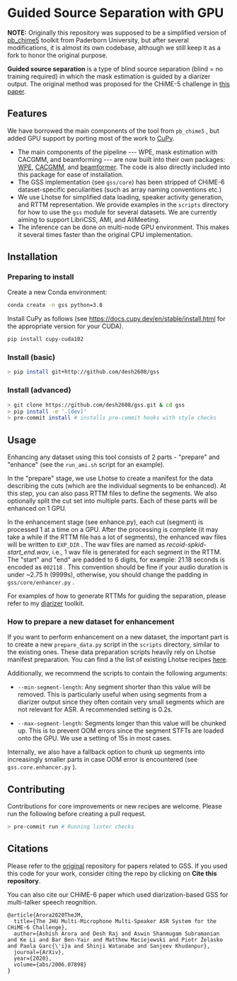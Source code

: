 # Guided Source Separation with GPU

**NOTE:** Originally this repository was supposed to be a simplified version of [pb_chime5](https://github.com/fgnt/pb_chime5/tree/master/pb_chime5) toolkit from Paderborn University, but after several modifications,
it is almost its own codebase, although we still keep it as a fork to honor the original purpose.

**Guided source separation** is a type of blind source separation (blind = no training required)
in which the mask estimation is guided by a diarizer output. The original method was proposed
for the CHiME-5 challenge in [this paper](http://spandh.dcs.shef.ac.uk/chime_workshop/papers/CHiME_2018_paper_boeddecker.pdf).

## Features

We have borrowed the main components of the tool from `pb_chime5` , but added GPU support by
porting most of the work to [CuPy](https://github.com/cupy/cupy).

* The main components of the pipeline --- WPE, mask estimation with CACGMM, and beamforming --- are now
built into their own packages: [WPE](https://github.com/desh2608/wpe), [CACGMM](https://github.com/desh2608/cacgmm), and [beamformer](https://github.com/desh2608/beamformer). The code is also
directly included into this package for ease of installation.
* The GSS implementation (see `gss/core`) has been stripped of CHiME-6 dataset-specific peculiarities
(such as array naming conventions etc.)
* We use Lhotse for simplified data loading, speaker activity generation, and RTTM representation. We provide
examples in the `scripts` directory for how to use the `gss` module for several datasets. We
are currently aiming to support LibriCSS, AMI, and AliMeeting.
* The inference can be done on multi-node GPU environment. This makes it several times faster than the
original CPU implementation.

## Installation

### Preparing to install

Create a new Conda environment:

```bash
conda create -n gss python=3.8
```

Install CuPy as follows (see https://docs.cupy.dev/en/stable/install.html for the appropriate version
for your CUDA).

```bash
pip install cupy-cuda102
```

### Install (basic)

```bash
> pip install git+http://github.com/desh2608/gss
```

### Install (advanced)

```bash
> git clone https://github.com/desh2608/gss.git & cd gss
> pip install -e '.[dev]'
> pre-commit install # installs pre-commit hooks with style checks
```

## Usage

Enhancing any dataset using this tool consists of 2 parts - "prepare" and "enhance" (see
the `run_ami.sh` script for an example).

In the "prepare" stage, we use Lhotse to create a manifest for the data describing the
cuts (which are the individual segments to be enhanced). At this step, you can also pass
RTTM files to define the segments. We also optionally split the cut set into multiple parts.
Each of these parts will be enhanced on 1 GPU.

In the enhancement stage (see enhance.py), each cut (segment) is processed 1 at a time on
a GPU. After the processing is complete (it may take a while if the RTTM file has a lot of segments),
the enhanced wav files will be written to `EXP_DIR` . The wav files are named
as *recoid-spkid-start_end.wav*, i.e., 1 wav file is generated for each segment in the RTTM.
The "start" and "end" are padded to 6 digits, for example: 21.18 seconds is encoded as
`002118` . This convention should be fine if your audio duration is under ~2.75 h (9999s),
otherwise, you should change the padding in `gss/core/enhancer.py` .

For examples of how to generate RTTMs for guiding the separation, please refer to my
[diarizer](https://github.com/desh2608/diarizer) toolkit.

### How to prepare a new dataset for enhancement

If you want to perform enhancement on a new dataset, the important part is to create a
new `prepare_data.py` script in the `scripts` directory, similar to the existing ones.
These data preparation scripts heavily rely on Lhotse manifest preparation. You can find
a the list of existing Lhotse recipes [here](https://lhotse.readthedocs.io/en/latest/corpus.html#standard-data-preparation-recipes).

Additionally, we recommend the scripts to contain the following arguments:

* `--min-segment-length`: Any segment shorter than this value will be removed. This is
particularly useful when using segments from a diarizer output since they often contain
very small segments which are not relevant for ASR. A recommended setting is 0.2s.

* `--max-segment-length`: Segments longer than this value will be chunked up. This is
to prevent OOM errors since the segment STFTs are loaded onto the GPU. We use a setting
of 15s in most cases.

Internally, we also have a fallback option to chunk up segments into increasingly smaller
parts in case OOM error is encountered (see `gss.core.enhancer.py` ).

## Contributing

Contributions for core improvements or new recipes are welcome. Please run the following
before creating a pull request.

```bash
> pre-commit run # Running linter checks
```

## Citations

Please refer to the [original](https://github.com/fgnt/pb_chime5) repository for papers
related to GSS. If you used this code for your work, consider citing the repo by clicking on
**Cite this repository**.

You can also cite our CHiME-6 paper which used diarization-based GSS for multi-talker speech reognition.

```
@article{Arora2020TheJM,
  title={The JHU Multi-Microphone Multi-Speaker ASR System for the CHiME-6 Challenge},
  author={Ashish Arora and Desh Raj and Aswin Shanmugam Subramanian and Ke Li and Bar Ben-Yair and Matthew Maciejewski and Piotr Żelasko and Paola Garc{\'i}a and Shinji Watanabe and Sanjeev Khudanpur},
  journal={ArXiv},
  year={2020},
  volume={abs/2006.07898}
}
```
